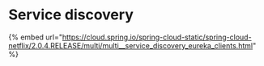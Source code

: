 # Service discovery

{% embed url="https://cloud.spring.io/spring-cloud-static/spring-cloud-netflix/2.0.4.RELEASE/multi/multi__service_discovery_eureka_clients.html" %}


